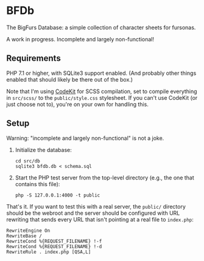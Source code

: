 # BFDb

The BigFurs Database: a simple collection of character sheets for fursonas.

A work in progress. Incomplete and largely non-functional!

## Requirements

PHP 7.1 or higher, with SQLite3 support enabled. (And probably other things enabled that should likely be there out of the box.)

Note that I'm using [CodeKit](https://codekitapp.com) for SCSS compilation, set to compile everything in `src/scss/` to the `public/style.css` stylesheet. If you can't use CodeKit (or just choose not to), you're on your own for handling this.

## Setup

Warning: "incomplete and largely non-functional" is not a joke.

1.  Initialize the database:

        cd src/db
        sqlite3 bfdb.db < schema.sql

2.  Start the PHP test server from the top-level directory (e.g., the one that contains this file):

        php -S 127.0.0.1:4000 -t public

That's it. If you want to test this with a real server, the `public/` directory should be the webroot and the server should be configured with URL rewriting that sends every URL that isn't pointing at a real file to `index.php`:

```
RewriteEngine On
RewriteBase /
RewriteCond %{REQUEST_FILENAME} !-f
RewriteCond %{REQUEST_FILENAME} !-d
RewriteRule . index.php [QSA,L]
```
